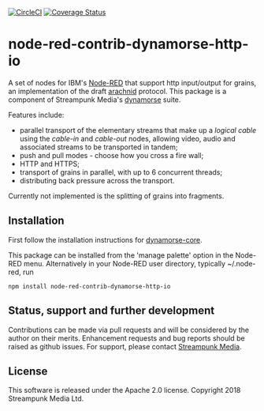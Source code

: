 [![CircleCI](https://circleci.com/gh/Streampunk/node-red-contrib-dynamorse-http-io.svg?style=shield&circle-token=:circle-token)](https://circleci.com/gh/Streampunk/node-red-contrib-dynamorse-http-io)
[![Coverage Status](https://coveralls.io/repos/github/Streampunk/node-red-contrib-dynamorse-http-io/badge.svg?branch=master)](https://coveralls.io/github/Streampunk/node-red-contrib-dynamorse-http-io?branch=master)
# node-red-contrib-dynamorse-http-io

A set of nodes for IBM's [Node-RED](http://nodered.org) that support http input/output for grains, an implementation of the draft [arachnid](https://github.com/Streampunk/arachnid) protocol. This package is a component of Streampunk Media's [dynamorse](https://github.com/Streampunk/node-red-contrib-dynamorse-core#readme) suite.

Features include:

* parallel transport of the elementary streams that make up a _logical cable_ using the _cable-in_ and _cable-out_ nodes, allowing video, audio and associated streams to be transported in tandem;
* push and pull modes - choose how you cross a fire wall;
* HTTP and HTTPS;
* transport of grains in parallel, with up to 6 concurrent threads;
* distributing back pressure across the transport.

Currently not implemented is the splitting of grains into fragments.

## Installation

First follow the installation instructions for [dynamorse-core](https://github.com/Streampunk/node-red-contrib-dynamorse-core#readme).

This package can be installed from the 'manage palette' option in the Node-RED menu. Alternatively in your Node-RED user directory, typically ~/.node-red, run

    npm install node-red-contrib-dynamorse-http-io

## Status, support and further development

Contributions can be made via pull requests and will be considered by the author on their merits. Enhancement requests and bug reports should be raised as github issues. For support, please contact [Streampunk Media](http://www.streampunk.media/).

## License

This software is released under the Apache 2.0 license. Copyright 2018 Streampunk Media Ltd.
